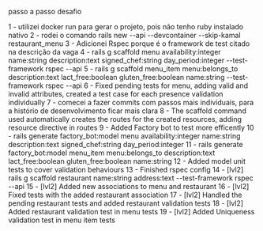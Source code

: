 passo a passo desafio

1 - utilizei docker run para gerar o projeto, pois não tenho ruby instalado nativo
2 - rodei o comando rails new --api --devcontainer --skip-kamal restaurant_menu
3 - Adicionei Rspec porque é o framework de test citado na descrição da vaga
4 - rails g scaffold menu availability:integer name:string description:text signed_chef:string day_period:integer --test-framework rspec --api
5 - rails g scaffold menu_item menu:belongs_to description:text lact_free:boolean gluten_free:boolean name:string --test-framework rspec --api
6 - Fixed pending tests for menu, adding valid and invalid attributes, created a test case for each presence validation individually
7 - comecei a fazer commits com passos mais individuais, para a histório de desenvolvimento ficar mais clara
8 - The scaffold command used automatically creates the routes for the created resources, adding resource directive in routes
9 - Added Factory bot to test more efficently
10 - rails generate factory_bot:model menu availability:integer name:string description:text signed_chef:string day_period:integer
11 - rails generate factory_bot:model menu_item menu:belongs_to description:text lact_free:boolean gluten_free:boolean name:string
12 - Added model unit tests to cover validation behaviours
13 - Finished rspec config
14 - [lvl2] rails g scaffold restaurant name:string address:text --test-framework rspec --api
15 - [lvl2] Added new associations to menu and restaurant
16 - [lvl2] Fixed tests with the added restaurant association
17 - [lvl2] Handled the pending restaurant tests and added restaurant validation tests
18 - [lvl2] Added restaurant validation test in menu tests
19 - [lvl2] Added Uniqueness validation test in menu item tests